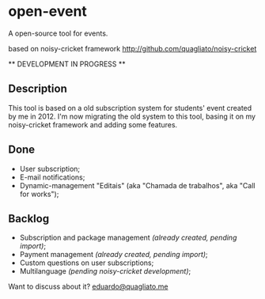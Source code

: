 # open-event
A open-source tool for events.

based on noisy-cricket framework http://github.com/quagliato/noisy-cricket

** DEVELOPMENT IN PROGRESS **

## Description
This tool is based on a old subscription system for students' event created by
me in 2012. I'm now migrating the old system to this tool, basing it on my
noisy-cricket framework and adding some features.

## Done
- User subscription;
- E-mail notifications;
- Dynamic-management "Editais" (aka "Chamada de trabalhos", aka "Call for works");

## Backlog
- Subscription and package management *(already created, pending import)*;
- Payment management *(already created, pending import)*;
- Custom questions on user subscriptions;
- Multilanguage *(pending noisy-cricket development)*;

Want to discuss about it? eduardo@quagliato.me
